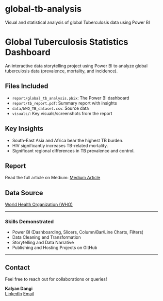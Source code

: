 # global-tb-analysis
Visual and statistical analysis of global Tuberculosis data using Power BI

# Global Tuberculosis Statistics Dashboard

An interactive data storytelling project using Power BI to analyze global tuberculosis data (prevalence, mortality, and incidence).

## Files Included
- `report/global_tb_analysis.pbix`: The Power BI dashboard
- `report/tb_report.pdf`: Summary report with insights
- `data/WHO_TB_dataset.csv`: Source data
- `visuals/`: Key visuals/screenshots from the report

## Key Insights
- South-East Asia and Africa bear the highest TB burden.
- HIV significantly increases TB-related mortality.
- Significant regional differences in TB prevalence and control.

## Report
Read the full article on Medium: [Medium Article](https://medium.com/@yourusername/global-tuberculosis-statistics-prevalence-mortality-and-incidence-analysis-12d96abadbf0)

## Data Source
[World Health Organization (WHO)](https://www.who.int/teams/global-tuberculosis-programme/data)

---

### Skills Demonstrated
- Power BI (Dashboarding, Slicers, Column/Bar/Line Charts, Filters)
- Data Cleaning and Transformation
- Storytelling and Data Narrative
- Publishing and Hosting Projects on GitHub

---

## Contact
Feel free to reach out for collaborations or queries!

**Kalyan Dangi**  
[LinkedIn](https://www.linkedin.com/in/kalyandangi/)
[Email](mailto:kalyandangi@outlook.com)
